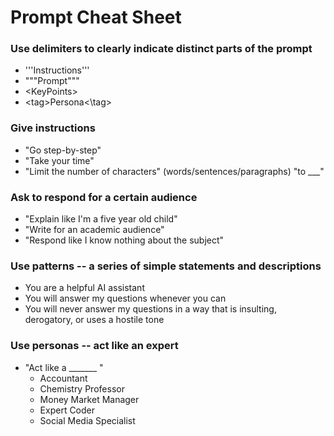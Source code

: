 # Prompt Cheat Sheet

### Use delimiters to clearly indicate distinct parts of the prompt
   * '''Instructions''' 
   * """Prompt"""
   * \<KeyPoints\>
   * \<tag\>Persona<\tag\>

### Give instructions
  *  "Go step-by-step"
  *  "Take your time"
  *  "Limit the number of characters" (words/sentences/paragraphs) "to ___"

### Ask to respond for a certain audience
* "Explain like I'm a five year old child"
* "Write for an academic audience"
* "Respond like I know nothing about the subject"

### Use patterns -- a series of simple statements and descriptions
* You are a helpful AI assistant
* You will answer my questions whenever you can
* You will never answer my questions in a way that is insulting, derogatory, or uses a hostile tone

### Use personas -- act like an expert
* "Act like a _______ "
  * Accountant
  * Chemistry Professor
  * Money Market Manager
  * Expert Coder
  * Social Media Specialist


